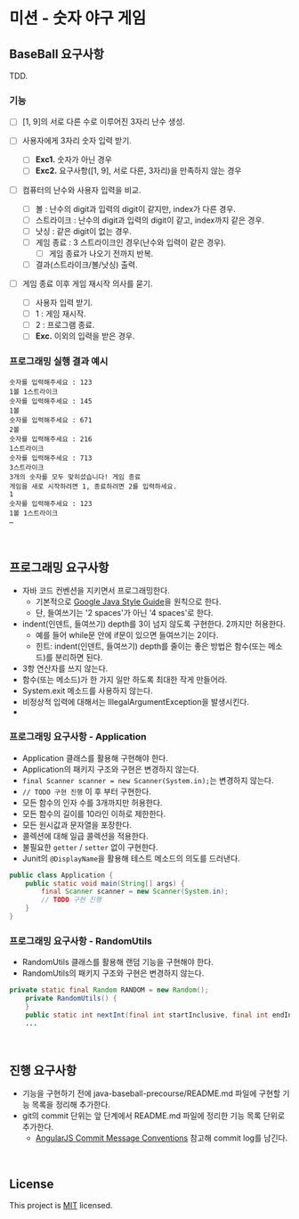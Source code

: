 # 미션 - 숫자 야구 게임

## BaseBall 요구사항
TDD.

### 기능
* [ ] [1, 9]의 서로 다른 수로 이루어진 3자리 난수 생성.
 
* [ ] 사용자에게 3자리 숫자 입력 받기.
  * [ ] **Exc1.** 숫자가 아닌 경우
  * [ ] **Exc2.** 요구사항([1, 9], 서로 다른, 3자리)을 만족하지 않는 경우
  
* [ ] 컴퓨터의 난수와 사용자 입력을 비교.
  * [ ] 볼 : 난수의 digit과 입력의 digit이 같지만, index가 다른 경우.
  * [ ] 스트라이크 : 난수의 digit과 입력의 digit이 같고, index까지 같은 경우.
  * [ ] 낫싱 : 같은 digit이 없는 경우.
  * [ ] 게임 종료 : 3 스트라이크인 경우(난수와 입력이 같은 경우).
    * [ ] 게임 종료가 나오기 전까지 반복.
  * [ ] 결과(스트라이크/볼/낫싱) 출력.
  
* [ ] 게임 종료 이후 게임 재시작 의사를 묻기.
  * [ ] 사용자 입력 받기.
  * [ ] 1 : 게임 재시작.
  * [ ] 2 : 프로그램 종료.
  * [ ] **Exc.** 이외의 입력을 받은 경우.
  
[comment]: <> (### 구현)


### 프로그래밍 실행 결과 예시
```
숫자를 입력해주세요 : 123
1볼 1스트라이크
숫자를 입력해주세요 : 145
1볼
숫자를 입력해주세요 : 671
2볼
숫자를 입력해주세요 : 216
1스트라이크
숫자를 입력해주세요 : 713
3스트라이크
3개의 숫자를 모두 맞히셨습니다! 게임 종료
게임을 새로 시작하려면 1, 종료하려면 2를 입력하세요.
1
숫자를 입력해주세요 : 123
1볼 1스트라이크
… 
```

<br>

## 프로그래밍 요구사항
- 자바 코드 컨벤션을 지키면서 프로그래밍한다.
  - 기본적으로 [Google Java Style Guide](https://google.github.io/styleguide/javaguide.html)을 원칙으로 한다.
  - 단, 들여쓰기는 '2 spaces'가 아닌 '4 spaces'로 한다.
- indent(인덴트, 들여쓰기) depth를 3이 넘지 않도록 구현한다. 2까지만 허용한다.
  - 예를 들어 while문 안에 if문이 있으면 들여쓰기는 2이다.
  - 힌트: indent(인덴트, 들여쓰기) depth를 줄이는 좋은 방법은 함수(또는 메소드)를 분리하면 된다.
- 3항 연산자를 쓰지 않는다.
- 함수(또는 메소드)가 한 가지 일만 하도록 최대한 작게 만들어라.
- System.exit 메소드를 사용하지 않는다.
- 비정상적 입력에 대해서는 IllegalArgumentException을 발생시킨다.
- 

### 프로그래밍 요구사항 - Application
- Application 클래스를 활용해 구현해야 한다.
- Application의 패키지 구조와 구현은 변경하지 않는다.
- `final Scanner scanner = new Scanner(System.in);`는 변경하지 않는다.
- `// TODO 구현 진행` 이 후 부터 구현한다.
- 모든 함수의 인자 수를 3개까지만 허용한다.
- 모든 함수의 길이를 10라인 이하로 제한한다.
- 모든 원시값과 문자열을 포장한다.
- 콜렉션에 대해 일급 콜렉션을 적용한다.
- 불필요한 `getter` / `setter` 없이 구현한다.
- Junit의 `@DisplayName`을 활용해 테스트 메소드의 의도를 드러낸다.

```java
public class Application {
    public static void main(String[] args) {
        final Scanner scanner = new Scanner(System.in);
        // TODO 구현 진행
    }
}
```

### 프로그래밍 요구사항 - RandomUtils
- RandomUtils 클래스를 활용해 랜덤 기능을 구현해야 한다.
- RandomUtils의 패키지 구조와 구현은 변경하지 않는다.

```java
private static final Random RANDOM = new Random();
    private RandomUtils() {
    }
    public static int nextInt(final int startInclusive, final int endInclusive) {
    ...
```

<br>

## 진행 요구사항
- 기능을 구현하기 전에 java-baseball-precourse/README.md 파일에 구현할 기능 목록을 정리해 추가한다.
- git의 commit 단위는 앞 단계에서 README.md 파일에 정리한 기능 목록 단위로 추가한다.
  - [AngularJS Commit Message Conventions](https://gist.github.com/stephenparish/9941e89d80e2bc58a153) 참고해 commit log를 남긴다.

<br>

## License

This project is [MIT](https://github.com/woowacourse/java-baseball-precourse/blob/master/LICENSE) licensed.
